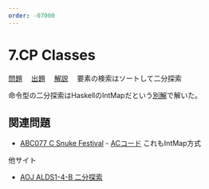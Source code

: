 ```yaml
---
order: -07000
---
```


# 7.CP Classes

[問題](https://atcoder.jp/contests/typical90/tasks/typical90_g)
　[出題](https://github.com/E869120/kyopro_educational_90/blob/main/problem/007.jpg?raw=true)
　[解説](https://github.com/E869120/kyopro_educational_90/blob/main/editorial/007.jpg?raw=true)
　要素の検索はソートして二分探索

命令型の二分探索はHaskellのIntMapだという[別解](https://atcoder.jp/contests/typical90/submissions/21994000)で解いた。

## 関連問題

- [ABC077 C Snuke Festival](https://atcoder.jp/contests/abc077/tasks/arc084_a) - [ACコード](https://atcoder.jp/contests/abc077/submissions/28791823) これもIntMap方式

他サイト

- [AOJ ALDS1-4-B 二分探索](https://judge.u-aizu.ac.jp/onlinejudge/description.jsp?id=ALDS1_4_B&lang=ja)
